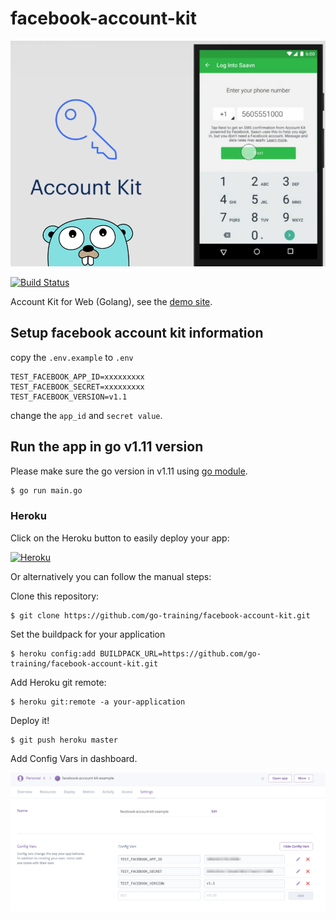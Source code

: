 # facebook-account-kit

<img src="./images/screen.png">

[![Build Status](https://cloud.drone.io/api/badges/go-training/facebook-account-kit/status.svg)](https://cloud.drone.io/go-training/facebook-account-kit)

Account Kit for Web (Golang), see the [demo site](https://facebook-account-kit-example.herokuapp.com/).

## Setup facebook account kit information

copy the `.env.example` to `.env`

```
TEST_FACEBOOK_APP_ID=xxxxxxxxx
TEST_FACEBOOK_SECRET=xxxxxxxxx
TEST_FACEBOOK_VERSION=v1.1
```

change the `app_id` and `secret value`.

## Run the app in go v1.11 version

Please make sure the go version in v1.11 using [go module](https://github.com/golang/go/wiki/Modules).

```sh
$ go run main.go
```


### Heroku

Click on the Heroku button to easily deploy your app:

[![Heroku](https://www.herokucdn.com/deploy/button.png)](https://heroku.com/deploy)

Or alternatively you can follow the manual steps:

Clone this repository:

```
$ git clone https://github.com/go-training/facebook-account-kit.git
```

Set the buildpack for your application

```
$ heroku config:add BUILDPACK_URL=https://github.com/go-training/facebook-account-kit.git
```

Add Heroku git remote:

```
$ heroku git:remote -a your-application
```

Deploy it!

```
$ git push heroku master
```

Add Config Vars in dashboard.

<img src="./images/config-vars.png" />
